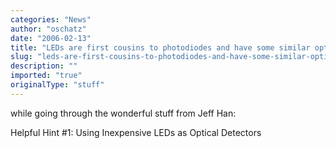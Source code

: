 ```yaml
---
categories: "News"
author: "oschatz"
date: "2006-02-13"
title: "LEDs are first cousins to photodiodes and have some similar optical and electric"
slug: "leds-are-first-cousins-to-photodiodes-and-have-some-similar-optical-and-electric"
description: ""
imported: "true"
originalType: "stuff"
---
```



while going through the wonderful stuff from Jeff Han:
[](http://mrl.nyu.edu/~jhan/)

Helpful Hint #1: Using Inexpensive LEDs as Optical Detectors
[](http://www.sensorsynergy.com/helpfulhints.htm)